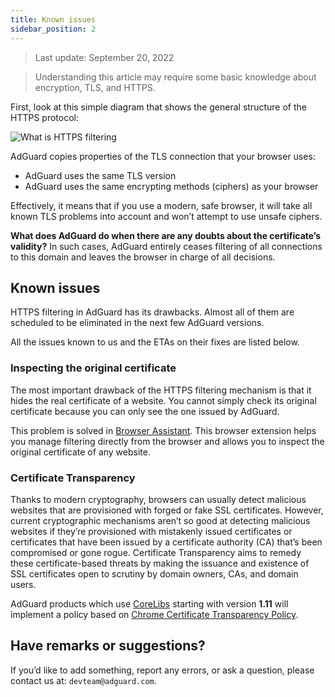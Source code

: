 ```yaml
---
title: Known issues
sidebar_position: 2
---
```


> Last update: September 20, 2022

> Understanding this article may require some basic knowledge about encryption, TLS, and HTTPS.

First, look at this simple diagram that shows the general structure of the HTTPS protocol:

![What is HTTPS filtering](https://cdn.adguard.com/public/Adguard/Blog/https/what_is_https_filtering.png)

AdGuard copies properties of the TLS connection that your browser uses:

* AdGuard uses the same TLS version
* AdGuard uses the same encrypting methods (ciphers) as your browser

Effectively, it means that if you use a modern, safe browser, it will take all known TLS problems into account and won’t attempt to use unsafe ciphers.

**What does AdGuard do when there are any doubts about the certificate’s validity?** In such cases, AdGuard entirely ceases filtering of all connections to this domain and leaves the browser in charge of all decisions.

## Known issues

HTTPS filtering in AdGuard has its drawbacks. Almost all of them are scheduled to be eliminated in the next few AdGuard versions.

All the issues known to us and the ETAs on their fixes are listed below.

### Inspecting the original certificate

The most important drawback of the HTTPS filtering mechanism is that it hides the real certificate of a website. You cannot simply check its original certificate because you can only see the one issued by AdGuard.

This problem is solved in [Browser Assistant](https://adguard.com/adguard-assistant/overview.html). This browser extension helps you manage filtering directly from the browser and allows you to inspect the original certificate of any website.

### Certificate Transparency

Thanks to modern cryptography, browsers can usually detect malicious websites that are provisioned with forged or fake SSL certificates. However, current cryptographic mechanisms aren’t so good at detecting malicious websites if they’re provisioned with mistakenly issued certificates or certificates that have been issued by a certificate authority (CA) that’s been compromised or gone rogue. Certificate Transparency aims to remedy these certificate-based threats by making the issuance and existence of SSL certificates open to scrutiny by domain owners, CAs, and domain users.

AdGuard products which use [CoreLibs](https://github.com/AdguardTeam/CoreLibs/) starting with version **1.11** will implement a policy based on [Chrome Certificate Transparency Policy](https://googlechrome.github.io/CertificateTransparency/ct_policy.html).

## Have remarks or suggestions?

If you’d like to add something, report any errors, or ask a question, please contact us at: `devteam@adguard.com`.